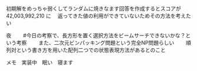 初期解をめっちゃ弱くしてランダムに焼きなます回答を作成するとスコアが42,003,992,210 に
　返ってきた値の利用ができていないためその方法を考えたい


夜　
　#今日の考察で、長方形を置く選択方法をビームサーチできないかな？という考察
　　また、二次元ビンパッキング問題という完全NP問題らしい
　　順列対という書き方を用いた配列二つでの状態表現方法があるとのこと

メモ　実装中　眠い　寝ます
